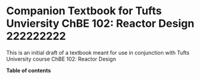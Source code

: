 # Companion Textbook for Tufts Unviersity ChBE 102: Reactor Design 222222222

This is an initial draft of a textbook meant for use in conjunction with Tufts University course ChBE 102: Reactor Design

**Table of contents**

```{tableofcontents}
```
